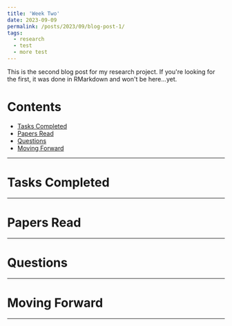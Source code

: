 ```yaml
---
title: 'Week Two'
date: 2023-09-09
permalink: /posts/2023/09/blog-post-1/
tags:
  - research
  - test
  - more test
---
```


This is the second blog post for my research project. If you're looking for the first, it was done in RMarkdown and won't be here...yet. 

# Contents

- [Tasks Completed](#tasks)
- [Papers Read](#papers)
- [Questions](#questions)
- [Moving Forward](#moving)

---

<a name="tasks"></a>
# Tasks Completed 

---

<a name="papers"></a>
# Papers Read

---

<a name="questions"></a>
# Questions

---

<a name="moving"></a>
# Moving Forward

---
